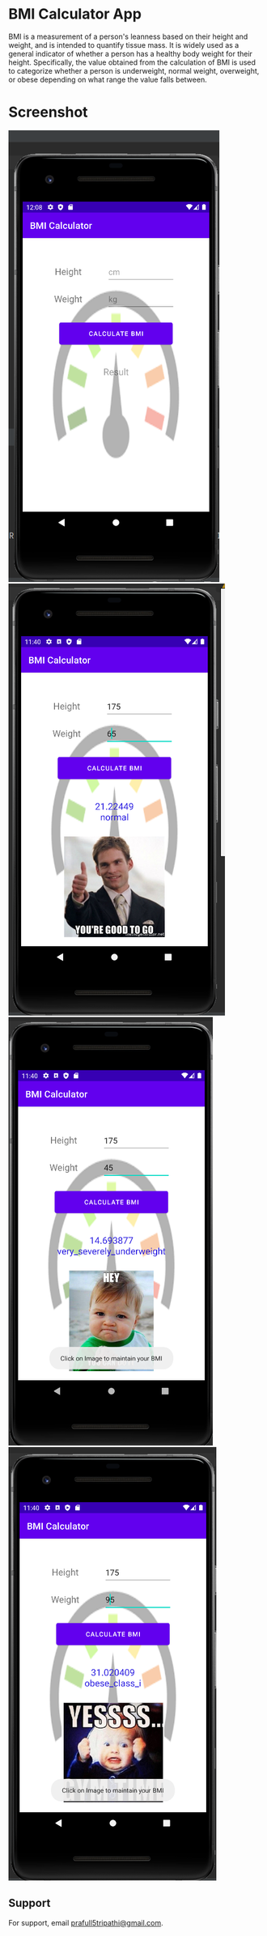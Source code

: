 
# BMI Calculator App

BMI is a measurement of a person's leanness  based on their height and weight, and is 
intended to quantify tissue mass. It is widely used as a 
general indicator of whether a person has a healthy body 
weight for their height. Specifically, the value obtained
from the calculation of BMI is used to categorize whether 
a person is underweight, normal weight, overweight, 
or obese depending on what range the value falls between. 

# Screenshot

![](https://github.com/prafull-tripathi/Android-Development/blob/main/BMICalculator/image/image1.png)
![](https://github.com/prafull-tripathi/Android-Development/blob/main/BMICalculator/image/image2.png)
![](https://github.com/prafull-tripathi/Android-Development/blob/main/BMICalculator/image/image3.png)
![](https://github.com/prafull-tripathi/Android-Development/blob/main/BMICalculator/image/image4.png)

## Support

For support, email prafull5tripathi@gmail.com.

